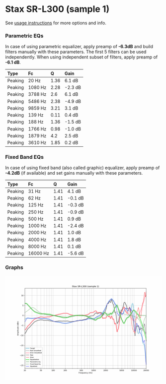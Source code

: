 # Stax SR-L300 (sample 1)
See [usage instructions](https://github.com/jaakkopasanen/AutoEq#usage) for more options and info.

### Parametric EQs
In case of using parametric equalizer, apply preamp of **-6.3dB** and build filters manually
with these parameters. The first 5 filters can be used independently.
When using independent subset of filters, apply preamp of **-6.1 dB**.

| Type    | Fc      |    Q | Gain    |
|:--------|:--------|:-----|:--------|
| Peaking | 20 Hz   | 1.36 | 6.1 dB  |
| Peaking | 1080 Hz | 2.28 | -2.3 dB |
| Peaking | 3788 Hz | 2.6  | 6.1 dB  |
| Peaking | 5486 Hz | 2.38 | -4.9 dB |
| Peaking | 9859 Hz | 3.21 | 3.1 dB  |
| Peaking | 139 Hz  | 0.11 | 0.4 dB  |
| Peaking | 188 Hz  | 1.36 | -1.5 dB |
| Peaking | 1766 Hz | 0.98 | -1.0 dB |
| Peaking | 1879 Hz | 4.2  | 2.5 dB  |
| Peaking | 3610 Hz | 1.85 | 0.2 dB  |

### Fixed Band EQs
In case of using fixed band (also called graphic) equalizer, apply preamp of **-4.2dB**
(if available) and set gains manually with these parameters.

| Type    | Fc       |    Q | Gain    |
|:--------|:---------|:-----|:--------|
| Peaking | 31 Hz    | 1.41 | 4.1 dB  |
| Peaking | 62 Hz    | 1.41 | -0.1 dB |
| Peaking | 125 Hz   | 1.41 | -0.3 dB |
| Peaking | 250 Hz   | 1.41 | -0.9 dB |
| Peaking | 500 Hz   | 1.41 | 0.9 dB  |
| Peaking | 1000 Hz  | 1.41 | -2.4 dB |
| Peaking | 2000 Hz  | 1.41 | 1.0 dB  |
| Peaking | 4000 Hz  | 1.41 | 1.8 dB  |
| Peaking | 8000 Hz  | 1.41 | 0.1 dB  |
| Peaking | 16000 Hz | 1.41 | -5.6 dB |

### Graphs
![](./Stax%20SR-L300%20(sample%201).png)